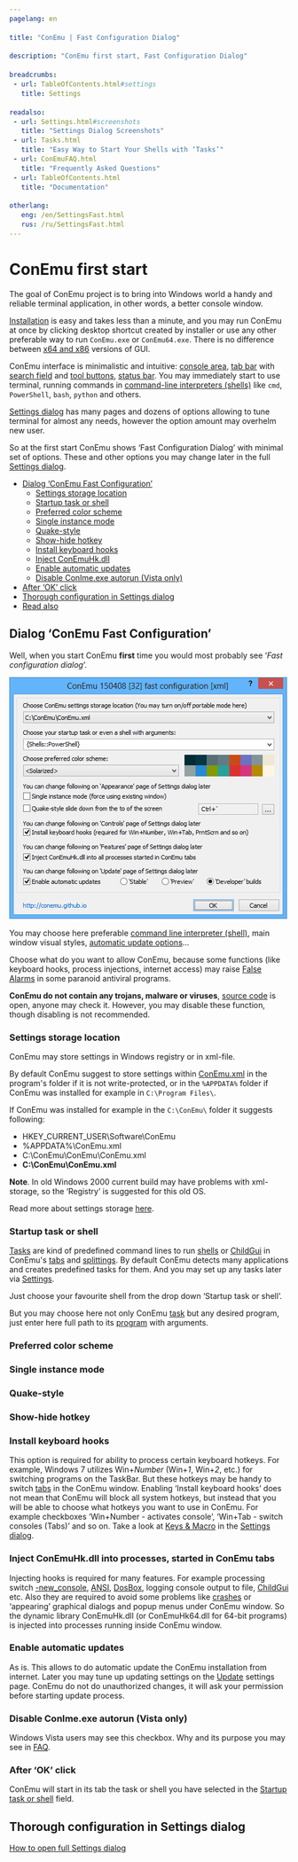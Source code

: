 ```yaml
---
pagelang: en

title: "ConEmu | Fast Configuration Dialog"

description: "ConEmu first start, Fast Configuration Dialog"

breadcrumbs:
 - url: TableOfContents.html#settings
   title: Settings

readalso:
 - url: Settings.html#screenshots
   title: "Settings Dialog Screenshots"
 - url: Tasks.html
   title: "Easy Way to Start Your Shells with ‘Tasks’"
 - url: ConEmuFAQ.html
   title: "Frequently Asked Questions"
 - url: TableOfContents.html
   title: "Documentation"

otherlang:
   eng: /en/SettingsFast.html
   rus: /ru/SettingsFast.html
---
```


# ConEmu first start

The goal of ConEmu project is to bring into Windows world
a handy and reliable terminal application, in other words,
a better console window.

[Installation](Installation.html) is easy and takes less than a minute,
and you may run ConEmu at once by clicking desktop shortcut created by installer
or use any other preferable way to run `ConEmu.exe` or `ConEmu64.exe`.
There is no difference between [x64 and x86](VersionComparison.html#x64-or-x86) versions of GUI.

ConEmu interface is minimalistic and intuitive: [console area](VirtualConsole.html),
[tab bar](TabBar.html) with [search field](SearchBar.html)
and [tool buttons](ToolBar.html), [status bar](StatusBar.html).
You may immediately start to use terminal, running
commands in [command-line interpreters (shells)](TerminalVsShell.html)
like `cmd`, `PowerShell`, `bash`, `python` and others.

[Settings dialog](Settings.html) has many pages and dozens of options
allowing to tune terminal for almost any needs,
however the option amount may overhelm new user.

So at the first start ConEmu shows ‘Fast Configuration Dialog’
with minimal set of options.
These and other options you may change later in the full [Settings dialog](Settings.html).


* [Dialog ‘ConEmu Fast Configuration’](#fast-configuration)
  * [Settings storage location](#settings-storage)
  * [Startup task or shell](#startup-task)
  * [Preferred color scheme](#color-scheme)
  * [Single instance mode](#single-instance)
  * [Quake-style](#quake-style)
  * [Show-hide hotkey](#show-hide-hotkey)
  * [Install keyboard hooks](#keyboard-hooks)
  * [Inject ConEmuHk.dll](#inject-conemuhk)
  * [Enable automatic updates](#auto-update)
  * [Disable ConIme.exe autorun (Vista only)](#disable-conime)
* [After ‘OK’ click](#after-ok)
* [Thorough configuration in Settings dialog](#open-settings)
* [Read also](#read-also)


<h2 id="fast-configuration"> Dialog ‘ConEmu Fast Configuration’ </h2>

Well, when you start ConEmu **first** time you would most probably see
‘*Fast configuration dialog*’.

![ConEmu's Fast configuration dialog](/img/Settings-Fast.png)

You may choose here
preferable [command line interpreter (shell)](TerminalVsShell.html),
main window visual styles,
[automatic update options](SettingsUpdate.html)...

Choose what do you want to allow ConEmu, because some functions
(like keyboard hooks, process injections, internet access)
may raise [False Alarms](FalseAlarms.html) in some paranoid antiviral programs.

**ConEmu do not contain any trojans, malware or viruses**,
[source code](Source.html) is open, anyone may check it.
However, you may disable these function, though disabling is not recommended.



<h3 id="settings-storage"> Settings storage location </h3>

ConEmu may store settings in Windows registry or in xml-file.

By default ConEmu suggest to store settings within
[ConEmu.xml](ConEmuXml.html)
in the program's folder if it is not write-protected,
or in the `%APPDATA%` folder if ConEmu was installed
for example in `C:\Program Files\`.

If ConEmu was installed for example in the `C:\ConEmu\` folder it suggests following:

* HKEY_CURRENT_USER\Software\ConEmu
* %APPDATA%\ConEmu.xml
* C:\ConEmu\ConEmu\ConEmu.xml
* **C:\ConEmu\ConEmu.xml**

**Note**. In old Windows 2000 current build may have problems with xml-storage,
so the ‘Registry’ is suggested for this old OS.

Read more about settings storage [here](ConEmuXml.html).


<h3 id="startup-task"> Startup task or shell </h3>

[Tasks](Tasks.html) are kind of predefined command lines
to run [shells](TerminalVsShell.html) or [ChildGui](ChildGui.html)
in ConEmu's [tabs](TabBar.html) and [splittings](SplitScreen.html).
By default ConEmu detects many applications and creates predefined tasks for them.
And you may set up any tasks later via [Settings](SettingsTasks.html).

Just choose your favourite shell from the drop down ‘Startup task or shell’.

But you may choose here not only ConEmu [task](Tasks.html)
but any desired program, just enter here full path to its
[program](https://wikipedia.org/wiki/Executable)
with arguments.


<h3 id="color-scheme"> Preferred color scheme </h3>
<h3 id="single-instance"> Single instance mode </h3>
<h3 id="quake-style"> Quake-style </h3>
<h3 id="show-hide-hotkey"> Show-hide hotkey </h3>

<h3 id="keyboard-hooks"> Install keyboard hooks </h3>

This option is required for ability to process certain
keyboard hotkeys.
For example, Windows 7 utilizes Win+*Number* (Win+*1*, Win+*2*, etc.)
for switching programs on the TaskBar.
But these hotkeys may be handy to switch [tabs](TabBar.html) in the ConEmu window.
Enabling ‘Install keyboard hooks’ does not mean that ConEmu will block
all system hotkeys,
but instead that you will be able to choose
what hotkeys you want to use in ConEmu.
For example checkboxes ‘Win+Number - activates console’,
‘Win+Tab - switch consoles (Tabs)’ and so on.
Take a look at [Keys & Macro](SettingsHotkeys.html) in the [Settings dialog](Settings.html).


<h3 id="inject-conemuhk"> Inject ConEmuHk.dll into processes, started in ConEmu tabs </h3>

Injecting hooks is required for many features.
For example processing switch [-new_console](NewConsole.html),
[ANSI](AnsiEscapeCodes.html), [DosBox](DosBox.html),
logging console output to file, [ChildGui](ChildGui.html) etc.
Also they are required to avoid some problems like [crashes](MicrosoftBugs.html)
or ‘appearing’ graphical dialogs and popup menus under ConEmu window.
So the dynamic library ConEmuHk.dll (or ConEmuHk64.dll for 64-bit programs)
is injected into processes running inside ConEmu window.



<h3 id="auto-update"> Enable automatic updates </h3>

As is. This allows to do automatic update the ConEmu installation from internet.
Later you may tune up updating settings on the
[Update](SettingsUpdate.html) settings page.
ConEmu do not do unauthorized changes, it will ask your permission
before starting update process.


<h3 id="disable-conime"> Disable ConIme.exe autorun (Vista only) </h3>

Windows Vista users may see this checkbox.
Why and its purpose you may see in [FAQ](ConEmuFAQ.html#Windows_Vista).


<h3 id="after-ok"> After ‘OK’ click </h3>

ConEmu will start in its tab the task or shell you have selected
in the [Startup task or shell](#startup-task) field.


<h2 id="open-settings"> Thorough configuration in Settings dialog </h2>

[How to open full Settings dialog](Settings.html#Settings_dialog)
